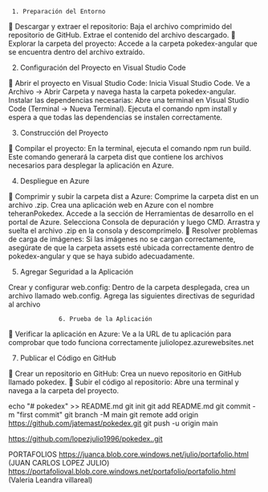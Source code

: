 
     1. Preparación del Entorno
	Descargar y extraer el repositorio:
Baja el archivo comprimido del repositorio de GitHub.
Extrae el contenido del archivo descargado.
	Explorar la carpeta del proyecto:
Accede a la carpeta pokedex-angular que se encuentra dentro del archivo extraído.

2. Configuración del Proyecto en Visual Studio Code

	Abrir el proyecto en Visual Studio Code:
Inicia Visual Studio Code.
Ve a Archivo -> Abrir Carpeta y navega hasta la carpeta pokedex-angular.
Instalar las dependencias necesarias:
Abre una terminal en Visual Studio Code (Terminal -> Nueva Terminal).
Ejecuta el comando npm install y espera a que todas las dependencias se instalen correctamente.

3. Construcción del Proyecto

	Compilar el proyecto:
En la terminal, ejecuta el comando npm run build.
Este comando generará la carpeta dist que contiene los archivos necesarios para desplegar la aplicación en Azure.

4. Despliegue en Azure

	Comprimir y subir la carpeta dist a Azure:
Comprime la carpeta dist en un archivo .zip.
Crea una aplicación web en Azure con el nombre teheranPokedex.
Accede a la sección de Herramientas de desarrollo en el portal de Azure.
Selecciona Consola de depuración y luego CMD.
Arrastra y suelta el archivo .zip en la consola y descomprímelo.
	Resolver problemas de carga de imágenes:
Si las imágenes no se cargan correctamente, asegúrate de que la carpeta assets esté ubicada correctamente dentro de pokedex-angular y que se haya subido adecuadamente.

5. Agregar Seguridad a la Aplicación

Crear y configurar web.config:
Dentro de la carpeta desplegada, crea un archivo llamado web.config.
Agrega las siguientes directivas de seguridad al archivo
<?xml version="1.0" encoding="UTF-8"?>
<configuration>
    <system.webServer>
        <httpProtocol>
            <customHeaders>
                <add name="X-Frame-Options" value="DENY" />
                <add name="X-XSS-Protection" value="1; mode=block" />
                <add name="X-Content-Type-Options" value="nosniff" />
                <add name="Strict-Transport-Security" value="max-age=31536000; includeSubDomains" />
        </customHeaders>
        </httpProtocol>
    </system.webServer>
</configuration>

                  6. Prueba de la Aplicación

	Verificar la aplicación en Azure:
Ve a la URL de tu aplicación para comprobar que todo funciona correctamente
  juliolopez.azurewebsites.net

7. Publicar el Código en GitHub

	Crear un repositorio en GitHub:
Crea un nuevo repositorio en GitHub llamado pokedex.
	Subir el código al repositorio:
Abre una terminal y navega a la carpeta del proyecto.

echo "# pokedex" >> README.md
git init
git add README.md
git commit -m "first commit"
git branch -M main
git remote add origin https://github.com/jatemast/pokedex.git
git push -u origin main


https://github.com/lopezjulio1996/pokedex..git

PORTAFOLIOS
https://juanca.blob.core.windows.net/julio/portafolio.html (JUAN CARLOS LOPEZ JULIO)
https://portafolioval.blob.core.windows.net/portafolio/portafolio.html (Valeria Leandra villareal)
